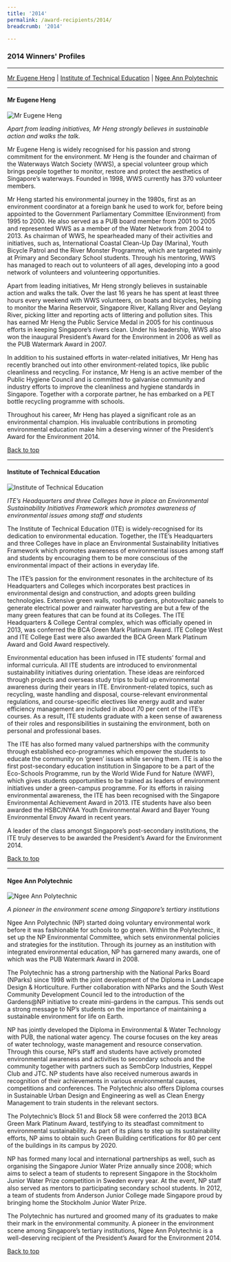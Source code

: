 ```yaml
---
title: '2014'
permalink: /award-recipients/2014/
breadcrumb: '2014'

---
```



### 2014 Winners' Profiles

-------------------

[Mr Eugene Heng](#mrheng) | [Institute of Technical Education](#ite) | [Ngee Ann Polytechnic](#np)

-------------------

<a name="mrheng"></a>
#### Mr Eugene Heng

![Mr Eugene Heng](/images/award-recipients/2014-eugene-heng.jpg)

*Apart from leading initiatives, Mr Heng strongly believes in sustainable action and walks the talk.*

Mr Eugene Heng is widely recognised for his passion and strong commitment for the environment. Mr Heng is the founder and chairman of the Waterways Watch Society (WWS), a special volunteer group which brings people together to monitor, restore and protect the aesthetics of Singapore’s waterways. Founded in 1998, WWS currently has 370 volunteer members.

Mr Heng started his environmental journey in the 1980s, first as an environment coordinator at a foreign bank he used to work for, before being appointed to the Government Parliamentary Committee (Environment) from 1995 to 2000. He also served as a PUB board member from 2001 to 2005 and represented WWS as a member of the Water Network from 2004 to 2013. As chairman of WWS, he spearheaded many of their activities and initiatives, such as, International Coastal Clean-Up Day (Marina), Youth Bicycle Patrol and the River Monster Programme, which are targeted mainly at Primary and Secondary School students. Through his mentoring, WWS has managed to reach out to volunteers of all ages, developing into a good network of volunteers and volunteering opportunities.

Apart from leading initiatives, Mr Heng strongly believes in sustainable action and walks the talk. Over the last 16 years he has spent at least three hours every weekend with WWS volunteers, on boats and bicycles, helping to monitor the Marina Reservoir, Singapore River, Kallang River and Geylang River, picking litter and reporting acts of littering and pollution sites. This has earned Mr Heng the Public Service Medal in 2005 for his continuous efforts in keeping Singapore’s rivers clean. Under his leadership, WWS also won the inaugural President’s Award for the Environment in 2006 as well as the PUB Watermark Award in 2007.

In addition to his sustained efforts in water-related initiatives, Mr Heng has recently branched out into other environment-related topics, like public cleanliness and recycling. For instance, Mr Heng is an active member of the Public Hygiene Council and is committed to galvanise community and industry efforts to improve the cleanliness and hygiene standards in Singapore. Together with a corporate partner, he has embarked on a PET bottle recycling programme with schools.

Throughout his career, Mr Heng has played a significant role as an environmental champion. His invaluable contributions in promoting environmental education make him a deserving winner of the President’s Award for the Environment 2014.

[Back to top](#top)

-------------------

<a name="ite"></a>
#### Institute of Technical Education

![Institute of Technical Education](/images/award-recipients/2014-ite.jpg)

*ITE’s Headquarters and three Colleges have in place an Environmental Sustainability Initiatives Framework which promotes awareness of environmental issues among staff and students*

The Institute of Technical Education (ITE) is widely-recognised for its dedication to environmental education. Together, the ITE’s Headquarters and three Colleges have in place an Environmental Sustainability Initiatives Framework which promotes awareness of environmental issues among staff and students by encouraging them to be more conscious of the environmental impact of their actions in everyday life.

The ITE’s passion for the environment resonates in the architecture of its Headquarters and Colleges which incorporates best practices in environmental design and construction, and adopts green building technologies. Extensive green walls, rooftop gardens, photovoltaic panels to generate electrical power and rainwater harvesting are but a few of the many green features that can be found at its Colleges. The ITE Headquarters & College Central complex, which was officially opened in 2013, was conferred the BCA Green Mark Platinum Award. ITE College West and ITE College East were also awarded the BCA Green Mark Platinum Award and Gold Award respectively.

Environmental education has been infused in ITE students’ formal and informal curricula. All ITE students are introduced to environmental sustainability initiatives during orientation. These ideas are reinforced through projects and overseas study trips to build up environmental awareness during their years in ITE. Environment-related topics, such as recycling, waste handling and disposal, course-relevant environmental regulations, and course-specific electives like energy audit and water efficiency management are included in about 70 per cent of the ITE’s courses. As a result, ITE students graduate with a keen sense of awareness of their roles and responsibilities in sustaining the environment, both on personal and professional bases.

The ITE has also formed many valued partnerships with the community through established eco-programmes which empower the students to educate the community on ‘green’ issues while serving them. ITE is also the first post-secondary education institution in Singapore to be a part of the Eco-Schools Programme, run by the World Wide Fund for Nature (WWF), which gives students opportunities to be trained as leaders of environment initiatives under a green-campus programme. For its efforts in raising environmental awareness, the ITE has been recognised with the Singapore Environmental Achievement Award in 2013. ITE students have also been awarded the HSBC/NYAA Youth Environmental Award and Bayer Young Environmental Envoy Award in recent years.

A leader of the class amongst Singapore’s post-secondary institutions, the ITE truly deserves to be awarded the President’s Award for the Environment 2014.

[Back to top](#top)

-------------------

<a name="np"></a>
#### Ngee Ann Polytechnic

![Ngee Ann Polytechnic](/images/award-recipients/2014-ngee-ann-poly.jpg)

*A pioneer in the environment scene among Singapore’s tertiary institutions*

Ngee Ann Polytechnic (NP) started doing voluntary environmental work before it was fashionable for schools to go green. Within the Polytechnic, it set up the NP Environmental Committee, which sets environmental policies and strategies for the institution. Through its journey as an institution with integrated environmental education, NP has garnered many awards, one of which was the PUB Watermark Award in 2008.

The Polytechnic has a strong partnership with the National Parks Board (NParks) since 1998 with the joint development of the Diploma in Landscape Design & Horticulture. Further collaboration with NParks and the South West Community Development Council led to the introduction of the Gardens@NP initiative to create mini-gardens in the campus. This sends out a strong message to NP’s students on the importance of maintaining a sustainable environment for life on Earth.

NP has jointly developed the Diploma in Environmental & Water Technology with PUB, the national water agency. The course focuses on the key areas of water technology, waste management and resource conservation. Through this course, NP’s staff and students have actively promoted environmental awareness and activities to secondary schools and the community together with partners such as SembCorp Industries, Keppel Club and JTC. NP students have also received numerous awards in recognition of their achievements in various environmental causes, competitions and conferences. The Polytechnic also offers Diploma courses in Sustainable Urban Design and Engineering as well as Clean Energy Management to train students in the relevant sectors.

The Polytechnic’s Block 51 and Block 58 were conferred the 2013 BCA Green Mark Platinum Award, testifying to its steadfast commitment to environmental sustainability. As part of its plans to step up its sustainability efforts, NP aims to obtain such Green Building certifications for 80 per cent of the buildings in its campus by 2020.

NP has formed many local and international partnerships as well, such as organising the Singapore Junior Water Prize annually since 2008; which aims to select a team of students to represent Singapore in the Stockholm Junior Water Prize competition in Sweden every year. At the event, NP staff also served as mentors to participating secondary school students. In 2012, a team of students from Anderson Junior College made Singapore proud by bringing home the Stockholm Junior Water Prize.

The Polytechnic has nurtured and groomed many of its graduates to make their mark in the environmental community. A pioneer in the environment scene among Singapore’s tertiary institutions, Ngee Ann Polytechnic is a well-deserving recipient of the President’s Award for the Environment 2014.

[Back to top](#top)


